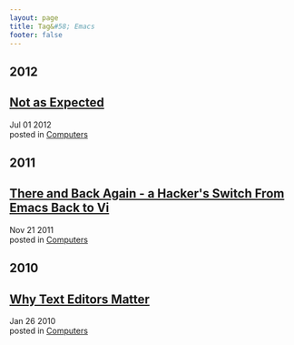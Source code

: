 ```yaml
---
layout: page
title: Tag&#58; Emacs
footer: false
---
```


<div id="blog-archives" class="category">
<h2>2012</h2>

<article>
<h1><a href="/2012/07/01/not-as-expected/index.html">Not as Expected</a></h1>
<time datetime="2012-07-01T00:00:00-06:00" pubdate><span class='month'>Jul</span> <span class='day'>01</span> <span class='year'>2012</span></time>
<footer>
<span class="categories">posted in 
<a href='/categories/computers/'>Computers</a></span>
</footer>
</article>
<h2>2011</h2>

<article>
<h1><a href="/2011/11/21/there-and-back-again-a-hackers-switch-from-emacs-back-to-vi/index.html">There and Back Again - a Hacker's Switch From Emacs Back to Vi</a></h1>
<time datetime="2011-11-21T00:00:00-06:00" pubdate><span class='month'>Nov</span> <span class='day'>21</span> <span class='year'>2011</span></time>
<footer>
<span class="categories">posted in 
<a href='/categories/computers/'>Computers</a></span>
</footer>
</article>
<h2>2010</h2>

<article>
<h1><a href="/2010/01/26/why-text-editors-matter/index.html">Why Text Editors Matter</a></h1>
<time datetime="2010-01-26T00:00:00-06:00" pubdate><span class='month'>Jan</span> <span class='day'>26</span> <span class='year'>2010</span></time>
<footer>
<span class="categories">posted in 
<a href='/categories/computers/'>Computers</a></span>
</footer>
</article>
</div>
